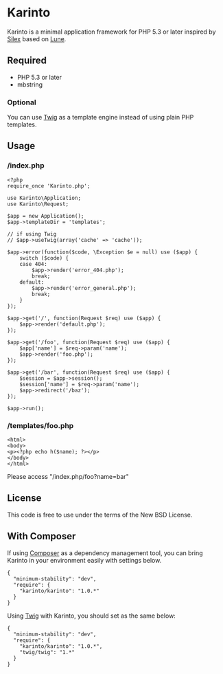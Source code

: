 # Karinto

Karinto is a minimal application framework for PHP 5.3 or later inspired by [Silex](http://silex.sensiolabs.org/) based on [Lune](https://github.com/hiroy/lune).

## Required

 * PHP 5.3 or later
 * mbstring

### Optional

You can use [Twig](http://twig.sensiolabs.org/) as a template engine instead of using plain PHP templates.

## Usage

### /index.php

    <?php
    require_once 'Karinto.php';
    
    use Karinto\Application;
    use Karinto\Request;
    
    $app = new Application();
    $app->templateDir = 'templates';
    
    // if using Twig
    // $app->useTwig(array('cache' => 'cache'));
    
    $app->error(function($code, \Exception $e = null) use ($app) {
        switch ($code) {
        case 404:
            $app->render('error_404.php');
            break;
        default:
            $app->render('error_general.php');
            break;
        }
    });
    
    $app->get('/', function(Request $req) use ($app) {
        $app->render('default.php');
    });
    
    $app->get('/foo', function(Request $req) use ($app) {
        $app['name'] = $req->param('name');
        $app->render('foo.php');
    });
    
    $app->get('/bar', function(Request $req) use ($app) {
        $session = $app->session();
        $session['name'] = $req->param('name');
        $app->redirect('/baz');
    });
    
    $app->run();

### /templates/foo.php

    <html>
    <body>
    <p><?php echo h($name); ?></p>
    </body>
    </html>

Please access "/index.php/foo?name=bar"

## License

This code is free to use under the terms of the New BSD License.

## With Composer

If using [Composer](http://getcomposer.org/) as a dependency management tool, you can bring Karinto in your environment easily with settings below.

```
{
  "minimum-stability": "dev",
  "require": {
    "karinto/karinto": "1.0.*"
  }
}
```

Using [Twig](http://twig.sensiolabs.org/) with Karinto, you should set as the same below:

```
{
  "minimum-stability": "dev",
  "require": {
    "karinto/karinto": "1.0.*",
    "twig/twig": "1.*"
  }
}
```

